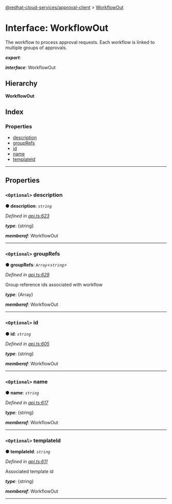 [@redhat-cloud-services/approval-client](../README.md) > [WorkflowOut](../interfaces/workflowout.md)

# Interface: WorkflowOut

The workflow to process approval requests. Each workflow is linked to multiple groups of approvals.

*__export__*: 

*__interface__*: WorkflowOut

## Hierarchy

**WorkflowOut**

## Index

### Properties

* [description](workflowout.md#description)
* [groupRefs](workflowout.md#grouprefs)
* [id](workflowout.md#id)
* [name](workflowout.md#name)
* [templateId](workflowout.md#templateid)

---

## Properties

<a id="description"></a>

### `<Optional>` description

**● description**: *`string`*

*Defined in [api.ts:623](https://github.com/RedHatInsights/javascript-clients/blob/master/packages/approval/api.ts#L623)*

*__type__*: {string}

*__memberof__*: WorkflowOut

___
<a id="grouprefs"></a>

### `<Optional>` groupRefs

**● groupRefs**: *`Array`<`string`>*

*Defined in [api.ts:629](https://github.com/RedHatInsights/javascript-clients/blob/master/packages/approval/api.ts#L629)*

Group reference ids associated with workflow

*__type__*: {Array}

*__memberof__*: WorkflowOut

___
<a id="id"></a>

### `<Optional>` id

**● id**: *`string`*

*Defined in [api.ts:605](https://github.com/RedHatInsights/javascript-clients/blob/master/packages/approval/api.ts#L605)*

*__type__*: {string}

*__memberof__*: WorkflowOut

___
<a id="name"></a>

### `<Optional>` name

**● name**: *`string`*

*Defined in [api.ts:617](https://github.com/RedHatInsights/javascript-clients/blob/master/packages/approval/api.ts#L617)*

*__type__*: {string}

*__memberof__*: WorkflowOut

___
<a id="templateid"></a>

### `<Optional>` templateId

**● templateId**: *`string`*

*Defined in [api.ts:611](https://github.com/RedHatInsights/javascript-clients/blob/master/packages/approval/api.ts#L611)*

Associated template id

*__type__*: {string}

*__memberof__*: WorkflowOut

___

